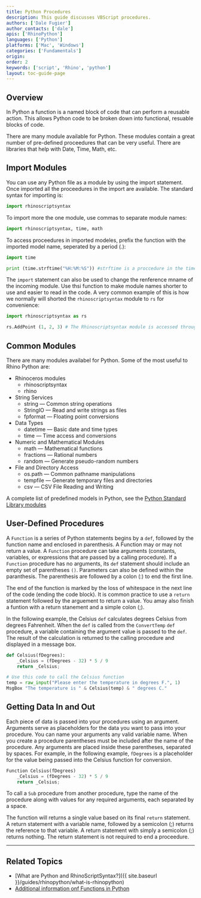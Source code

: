 ```yaml
---
title: Python Procedures
description: This guide discusses VBScript procedures.
authors: ['Dale Fugier']
author_contacts: ['dale']
apis: ['RhinoPython']
languages: ['Python']
platforms: ['Mac', 'Windows']
categories: ['Fundamentals']
origin: 
order: 2
keywords: ['script', 'Rhino', 'python']
layout: toc-guide-page
---
```


 
## Overview

In Python a function is a named block of code that can perform a reusable action.  This allows Python code to be broken down into functional, resuable blocks of code.

There are many module available for Python.  These modules contain a great number of pre-defined proceedures that can be very useful.  There are libraries that help with Date, Time, Math, etc.

## Import Modules

You can use any Python file as a module by using the import statement.  Once imported all the proceedures in the import are available.  The standard syntax for importing is:

```python
import rhinoscriptsyntax
```

To import more the one module, use commas to separate module names:

```python
import rhinoscriptsyntax, time, math
```
To access proceedures in imported modeles, prefix the function with the imported model name, seperated by a period (.):

```python
import time

print (time.strftime("%H:%M:%S")) #strftime is a proccedure in the time module.
```

The `import` statement can also be used to change the renference mname of the incoming module.  Use thsi function to make module names shorter to use and easier to read in the code.  A very common example of this is how we normally will shorted the `rhinoscriptsyntax` module to `rs` for convenience:

```python
import rhinoscriptsyntax as rs

rs.AddPoint (1, 2, 3) # The Rhinoscriptsyntax module is accessed throught 'rs' abreviation.
```

## Common Modules

There are many modules availabel for Python.  Some of the most useful to Rhino Python are:

* Rhinoceros modules
  * rhinoscriptsyntax
  * rhino
* String Services
  * string — Common string operations
  * StringIO — Read and write strings as files
  * fpformat — Floating point conversions
* Data Types
  * datetime — Basic date and time types
  * time — Time access and conversions
* Numeric and Mathematical Modules
  * math — Mathematical functions
  * fractions — Rational numbers
  * random — Generate pseudo-random numbers
* File and Directory Access
  * os.path — Common pathname manipulations
  * tempfile — Generate temporary files and directories
  * csv — CSV File Reading and Writing

A complete list of predefined models in Python, see the [Python Standard Library modules](https://docs.python.org/2/library/)

## User-Defined Procedures

A `Function` is a series of Python statements begins by a `def`, followed by the function name and enclosed in parenthesis. A Function may or may not return a value.  A `Function` procedure can take arguments (constants, variables, or expressions that are passed by a calling procedure).  If a `Function` procedure has no arguments, its `def` statement should include an empty set of parentheses `()`.  Parameters can also be defined within the paranthesis.  The parenthesis are followed by a colon (:) to end the first line.

The end of the function is marked by the loss of whitespace in the next line of the code (ending the code block). It is common practice to use a `return` statement followed by the arguement to return a value. You amay also finish a funtion with a return stanement and a simple colon (;).

In the following example, the Celsius `def` calculates degrees Celsius from degrees Fahrenheit. When the `def` is called from the `ConvertTemp` `def` procedure, a variable containing the argument value is passed to the `def`.  The result of the calculation is returned to the calling procedure and displayed in a message box.

```python
def Celsius(fDegrees):
	_Celsius = (fDegrees - 32) * 5 / 9
    return _Celsius;

# Use this code to call the Celsius function
temp = raw_input("Please enter the temperature in degrees F.", 1)
MsgBox "The temperature is " & Celsius(temp) & " degrees C."

```

## Getting Data In and Out

Each piece of data is passed into your procedures using an argument.  Arguments serve as placeholders for the data you want to pass into your procedure.  You can name your arguments any valid variable name.  When you create a procedure parentheses must be included after the name of the procedure.  Any arguments are placed inside these parentheses, separated by spaces.  For example, in the following example, `fDegrees` is a placeholder for the value being passed into the Celsius function for conversion.

```python
Function Celsius(fDegrees)
	_Celsius = (fDegrees - 32) * 5 / 9
    return _Celsius;
```

To call a `Sub` procedure from another procedure, type the name of the procedure along with values for any required arguments, each separated by a space. 

The function will returns a single value based on its final `return` statement. A return statement with a variable name, followed by a semicolon (;) returns the reference to that variable. A return statement with simply a semicolon (;) returns nothing. The return statement is not required to end a proceedure.

---

## Related Topics

- [What are Python and RhinoScriptSyntax?]({{ site.baseurl }}/guides/rhinopython/what-is-rhinopython)
- [Additional information onf Functions in Python](https://www.tutorialspoint.com/python/python_functions.htm)
